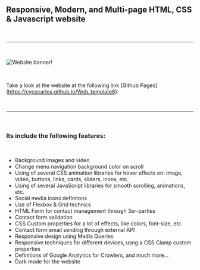 <h2>Responsive, Modern, and Multi-page HTML, CSS & Javascript website</h2>

<br>

---

<br>

![Website banner!](img/readme6.png)

<br>

Take a look at the website at the following link [Github Pages] (https://cycscarlos.github.io/Web_template6):

<br>

---

<br>

<h3>Its include the following features:</h3>

<br>

<ul>
<li>Background images and video</li>
<li>Change menu navigation background color on scroll</li>
<li>Using of several CSS animation libraries for hover effects on: image, video, buttons, links, cards, sliders, icons, etc.</li>
<li>Using of several JavaScript libraries for smooth scrolling, animations, etc.</li>
<li>Social media icons definitons</li>
<li>Use of Flexbox & Grid technics</li>
<li>HTML Form for contact management through 3er-parties</li>
<li>Contact form validation</li>
<li>CSS Custom properties for a lot of effects, like colors, font-size, etc.</li>
<li>Contact form email sending through external API</li>
<li>Responsive design using Media Queries</li>
<li>Responsive techniques for different devices, usng a CSS Clamp custom properties</li>
<li>Definitions of Google Analytics for Crowlers, and much more...</li>
<li>Dark mode for the website</li>
</ul>
